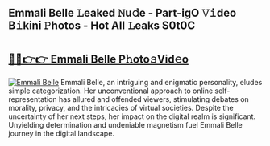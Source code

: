 ## Emmali Belle 𝙻eaked 𝙽u𝚍e - Part-igO 𝚅𝚒deo B𝚒kini 𝙿hotos - Hot All 𝙻eaks S0t0C

# <h2><a href="http://ld02cjo.urlbe.top/?page=Emmali+Belle">🔗🔗👉👉 Emmali Belle P𝚑oto𝚜Vid𝚎o</a></h2>

[![Emmali Belle](https://i.imgur.com/eBuTRDB.gif)](http://ld02cjo.urlbe.top/?page=Emmali+Belle)
Emmali Belle, an intriguing and enigmatic personality, eludes simple categorization. Her unconventional approach to online self-representation has allured and offended viewers, stimulating debates on morality, privacy, and the intricacies of virtual societies. Despite the uncertainty of her next steps, her impact on the digital realm is significant. Unyielding determination and undeniable magnetism fuel Emmali Belle journey in the digital landscape.
